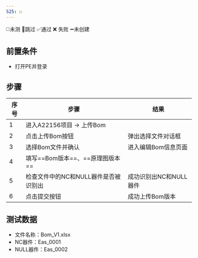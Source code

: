 ```yaml
---
S25: ◻️
---
```

◻️未测    🚫跳过     ✅通过    ❌ 失败    ➖未创建

## 前置条件

- 打开PE并登录

## 步骤

| 序号  | 步骤                    | 结果             |
| --- | --------------------- | -------------- |
| 1   | 进入A22156项目 -> 上传Bom   |                |
| 2   | 点击上传Bom按钮             | 弹出选择文件对话框      |
| 3   | 选择Bom文件并确认            | 进入编辑Bom信息页面    |
| 4   | 填写==Bom版本==、==原理图版本== |                |
| 5   | 检查文件中的NC和NULL器件是否被识别出 | 成功识别出NC和NULL器件 |
| 6   | 点击提交按钮                | 成功上传Bom版本      |

## 测试数据

- 文件名称：Bom_V1.xlsx
- NC器件：Eas_0001
- NULL器件：Eas_0002
